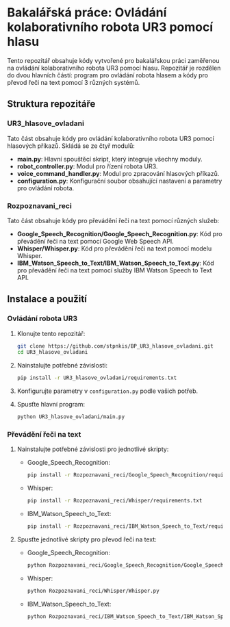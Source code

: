 # Bakalářská práce: Ovládání kolaborativního robota UR3 pomocí hlasu

Tento repozitář obsahuje kódy vytvořené pro bakalářskou práci zaměřenou na ovládání kolaborativního robota UR3 pomocí hlasu. Repozitář je rozdělen do dvou hlavních částí: program pro ovládání robota hlasem a kódy pro převod řeči na text pomocí 3 různých systémů.

## Struktura repozitáře

### UR3_hlasove_ovladani

Tato část obsahuje kódy pro ovládání kolaborativního robota UR3 pomocí hlasových příkazů. Skládá se ze čtyř modulů:

- **main.py**: Hlavní spouštěcí skript, který integruje všechny moduly.
- **robot_controller.py**: Modul pro řízení robota UR3.
- **voice_command_handler.py**: Modul pro zpracování hlasových příkazů.
- **configuration.py**: Konfigurační soubor obsahující nastavení a parametry pro ovládání robota.

### Rozpoznavani_reci

Tato část obsahuje kódy pro převádění řeči na text pomocí různých služeb:

- **Google_Speech_Recognition/Google_Speech_Recognition.py**: Kód pro převádění řeči na text pomocí Google Web Speech API.
- **Whisper/Whisper.py**: Kód pro převádění řeči na text pomocí modelu Whisper.
- **IBM_Watson_Speech_to_Text/IBM_Watson_Speech_to_Text.py**: Kód pro převádění řeči na text pomocí služby IBM Watson Speech to Text API.

## Instalace a použití

### Ovládání robota UR3

1. Klonujte tento repozitář:
    ```bash
    git clone https://github.com/stpnkis/BP_UR3_hlasove_ovladani.git
    cd UR3_hlasove_ovladani
    ```

2. Nainstalujte potřebné závislosti:
    ```bash
    pip install -r UR3_hlasove_ovladani/requirements.txt
    ```

3. Konfigurujte parametry v `configuration.py` podle vašich potřeb.

4. Spusťte hlavní program:
    ```bash
    python UR3_hlasove_ovladani/main.py
    ```

### Převádění řeči na text

1. Nainstalujte potřebné závislosti pro jednotlivé skripty:

    - Google_Speech_Recognition:
        ```bash
        pip install -r Rozpoznavani_reci/Google_Speech_Recognition/requirements.txt
        ```

    - Whisper:
        ```bash
        pip install -r Rozpoznavani_reci/Whisper/requirements.txt
        ```

    - IBM_Watson_Speech_to_Text:
        ```bash
        pip install -r Rozpoznavani_reci/IBM_Watson_Speech_to_Text/requirements.txt
        ```

2. Spusťte jednotlivé skripty pro převod řeči na text:
    - Google_Speech_Recognition:
        ```bash
        python Rozpoznavani_reci/Google_Speech_Recognition/Google_Speech_Recognition.py
        ```
    - Whisper:
        ```bash
        python Rozpoznavani_reci/Whisper/Whisper.py
        ```
    - IBM_Watson_Speech_to_Text:
        ```bash
        python Rozpoznavani_reci/IBM_Watson_Speech_to_Text/IBM_Watson_Speech_to_Text.py
        ```




